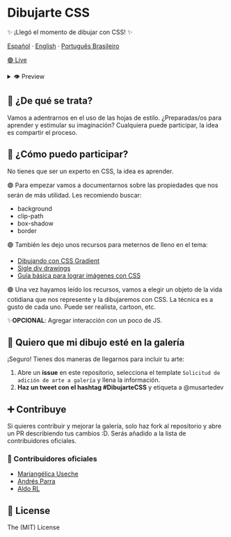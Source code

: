 # Dibujarte CSS
✨ ¡Llegó el momento de dibujar con CSS! ✨

<p align="left">
    <a href="https://github.com/musartedev/dibujarte-css/blob/master/README.md">Español</a>
    ·
    <a href="https://github.com/musartedev/dibujarte-css/blob/master/public/Traducciones/english.md">English</a>
    ·
    <a href="https://github.com/musartedev/dibujarte-css/blob/master/public/Traducciones/portugues.md">Português Brasileiro</a>
</p>

[🟣   Live](https://dibujartecss.musarte.dev/)
<details>
<summary>👁 Preview</summary>

![DEMO GIF](http://g.recordit.co/wHGcE23mze.gif)
</details>

## 👀 ¿De qué se trata?
Vamos a adentrarnos en el uso de las hojas de estilo. ¿Preparadas/os para aprender y estimular su imaginación?
Cualquiera puede participar, la idea es compartir el proceso.

## 🤔 ¿Cómo puedo participar?
No tienes que ser un experto en CSS, la idea es aprender.

🟣 Para empezar vamos a documentarnos sobre las propiedades que nos serán de más utilidad. Les recomiendo buscar:
* background
* clip-path
* box-shadow
* border

🟣 También les dejo unos recursos para meternos de lleno en el tema:
* [Dibujando con CSS Gradient](https://css-tricks.com/drawing-images-with-css-gradients/)
* [Sigle div drawings](https://hacks.mozilla.org/2014/09/single-div-drawings-with-css/)
* [Guía básica para lograr imágenes con CSS](https://medium.com/coding-artist/a-beginners-guide-to-pure-css-images-ef9a5d069dd2)

🟣 Una vez hayamos leído los recursos, vamos a elegir un objeto de la vida cotidiana que nos represente y la dibujaremos con CSS. La técnica es a gusto de cada uno. Puede ser realista, cartoon, etc.

✨**OPCIONAL**: Agregar interacción con un poco de JS.

## 🎨 Quiero que mi dibujo esté en la galería
¡Seguro! Tienes dos maneras de llegarnos para incluir tu arte:
1. Abre un **issue** en este repositorio, selecciona el template `Solicitud de adición de arte a galería` y llena la información.
2. **Haz un tweet con el hashtag #DibujarteCSS** y etiqueta a @musartedev

## ➕ Contribuye
Si quieres contribuir y mejorar la galería, solo haz fork al repositorio y abre un PR describiendo tus cambios :D. Serás añadido a la lista de contribuidores oficiales.

### 💜 Contribuidores oficiales
* [Mariangélica Useche](https://github.com/musartedev)
* [Andrés Parra](https://github.com/AndresParraGO)
* [Aldo RL](https://github.com/aldo-rl)

## 📖 License
The (MIT) License
